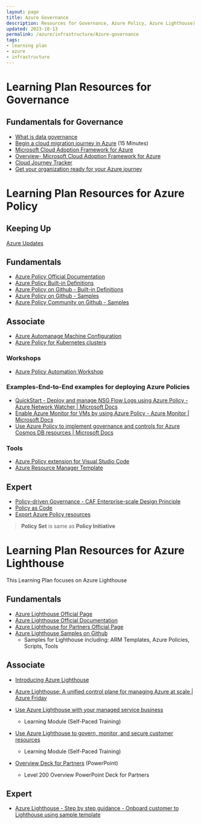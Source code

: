```yaml
---
layout: page
title: Azure Governance
description: Resources for Governance, Azure Policy, Azure Lighthouse)
updated: 2023-10-13
permalink: /azure/infrastructure/Azure-governance
tags: 
- learning plan
- azure
- infrastructure
---
```


# Learning Plan Resources for Governance

## Fundamentals for Governance
* [What is data governance](https://azure.microsoft.com/en-us/resources/cloud-computing-dictionary/what-is-a-data-governance/?ef_id=_k_df485a98acab1b287eb03fb419b06e0a_k_&OCID=AIDcmme9zx2qiz_SEM__k_df485a98acab1b287eb03fb419b06e0a_k_&msclkid=df485a98acab1b287eb03fb419b06e0a)
* [Begin a cloud migration journey in Azure](https://docs.microsoft.com/en-us/azure/cloud-adoption-framework/getting-started/migrate) (15 Minutes)
* [Microsoft Cloud Adoption Framework for Azure](https://docs.microsoft.com/en-us/learn/modules/microsoft-cloud-adoption-framework-for-azure/)
* [Overview- Microsoft Cloud Adoption Framework for Azure](https://docs.microsoft.com/en-us/azure/cloud-adoption-framework/)
* [Cloud Journey Tracker](https://docs.microsoft.com/en-us/assessments/?id=cloud-journey-tracker&WT.mc_id=email) 
* [Get your organization ready for your Azure journey](https://medius.studios.ms/video/asset/HIGHMP4/IG19-BRK2191) 

# Learning Plan Resources for Azure Policy

## Keeping Up
[Azure Updates](https://azure.microsoft.com/en-us/updates/?query=Azure%20Policy)
 
## Fundamentals

* [Azure Policy Official Documentation](https://azure.microsoft.com/en-us/services/azure-policy/)
* [Azure Policy Built-in Definitions](https://docs.microsoft.com/en-us/azure/governance/policy/samples/built-in-policies)
* [Azure Policy on Github - Built-in Definitions](https://github.com/Azure/azure-policy/tree/master/built-in-policies)
* [Azure Policy on Github - Samples](https://github.com/Azure/azure-policy/tree/master/samples)
* [Azure Policy Community on Github - Samples](https://github.com/Azure/Community-Policy)

## Associate

* [Azure Automanage Machine Configuration](https://learn.microsoft.com/en-us/azure/governance/machine-configuration/overview)
* [Azure Policy for Kubernetes clusters](https://docs.microsoft.com/en-us/azure/governance/policy/concepts/policy-for-kubernetes)

### Workshops
* [Azure Policy Automation Workshop](https://github.com/microsoft/MTC_AzurePolicySamples)

### Examples-End-to-End examples for deploying Azure Policies
  
* [QuickStart - Deploy and manage NSG Flow Logs using Azure Policy - Azure Network Watcher | Microsoft Docs](https://docs.microsoft.com/en-us/azure/network-watcher/nsg-flow-logs-policy-portal)
* [Enable Azure Monitor for VMs by using Azure Policy - Azure Monitor | Microsoft Docs](https://docs.microsoft.com/en-us/azure/azure-monitor/insights/vminsights-enable-policy)
* [Use Azure Policy to implement governance and controls for Azure Cosmos DB resources | Microsoft Docs](https://docs.microsoft.com/en-us/azure/cosmos-db/policy)

### Tools
* [Azure Policy extension for Visual Studio Code](https://docs.microsoft.com/en-us/azure/governance/policy/how-to/extension-for-vscode)
* [Azure Resource Manager Template](https://docs.microsoft.com/en-us/azure/azure-resource-manager/templates/view-resources#use-resource-explorer)

## Expert

* [Policy-driven Governance  - CAF Enterprise-scale Design Principle](https://docs.microsoft.com/en-us/azure/cloud-adoption-framework/ready/enterprise-scale/design-principles#policy-driven-governance)
* [Policy as Code](https://docs.microsoft.com/en-us/azure/governance/policy/concepts/policy-as-code)
* [Export Azure Policy resources](https://docs.microsoft.com/en-us/azure/governance/policy/how-to/export-resources)

> **Policy Set** is same as **Policy Initiative** 

# Learning Plan Resources for Azure Lighthouse
This Learning Plan focuses on Azure Lighthouse

## Fundamentals

* [Azure Lighthouse Official Page](https://azure.microsoft.com/en-us/services/azure-lighthouse/)
* [Azure Lighthouse Official Documentation](https://docs.microsoft.com/en-us/azure/lighthouse)
* [Azure Lighthouse for Partners Official Page](https://www.microsoft.com/azure/partners/azure-lighthouse)
* [Azure Lighthouse Samples on Github](https://github.com/Azure/Azure-Lighthouse-samples)
    * Samples for Lighthouse including: ARM Templates, Azure Policies, Scripts, Tools

## Associate

* [Introducing Azure Lighthouse](https://www.youtube.com/watch?v=GotUkvE1_Ng) 
* [Azure Lighthouse: A unified control plane for managing Azure at scale | Azure Friday](https://www.youtube.com/watch?v=x-Db_AFKCzM)
* [Use Azure Lighthouse with your managed service business](https://docs.microsoft.com/learn/modules/intro-to-azure-lighthouse)
    * Learning Module (Self-Paced Training) 
* [Use Azure Lighthouse to govern, monitor, and secure customer resources](https://docs.microsoft.com/learn/modules/govern-monitor-secure-resources-azure-lighthouse)
    * Learning Module (Self-Paced Training) 

* [Overview Deck for Partners](https://azurepartners.blob.core.windows.net/media/Resources/Enable/Lighthouse/Azure%20Lighthouse%20L200%20(1).pptx) (PowerPoint)
    * Level 200 Overview PowerPoint Deck for Partners
    
## Expert

* [Azure Lighthouse - Step by step guidance - Onboard customer to Lighthouse using sample template](https://techcommunity.microsoft.com/t5/azure-paas-blog/azure-lighthouse-step-by-step-guidance-onboard-customer-to/ba-p/1793055) 
